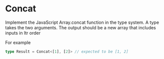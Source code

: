 <!--info-header-start-->
<h1>
  Concat
</h1>
<!--info-header-end-->

Implement the JavaScript Array.concat function in the type system. A type takes the two arguments. The output should be a new array that includes inputs in ltr order

For example
```ts
type Result = Concat<[1], [2]> // expected to be [1, 2]
```


